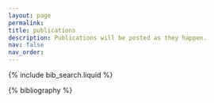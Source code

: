 ```yaml
---
layout: page
permalink: 
title: publications
description: Publications will be posted as they happen.
nav: false
nav_order:
---
```


<!-- _pages/publications.md -->

<!-- Bibsearch Feature -->

{% include bib_search.liquid %}

<div class="publications">

{% bibliography %}

</div>
